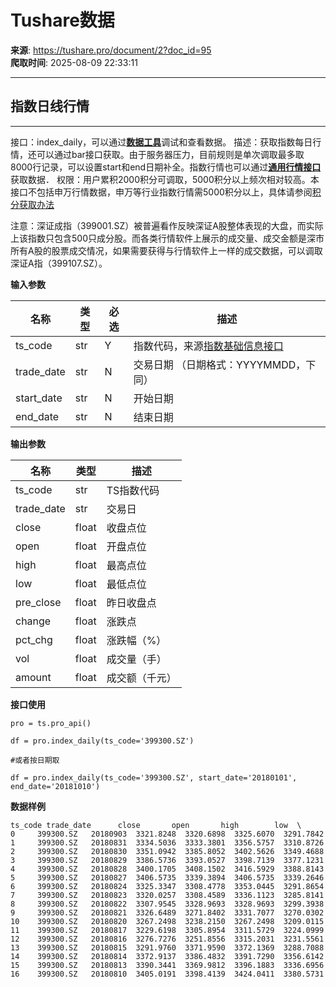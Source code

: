 # Tushare数据

**来源**: https://tushare.pro/document/2?doc_id=95  
**爬取时间**: 2025-08-09 22:33:11

---

## 指数日线行情

---

接口：index\_daily，可以通过[**数据工具**](https://tushare.pro/webclient/)调试和查看数据。
描述：获取指数每日行情，还可以通过bar接口获取。由于服务器压力，目前规则是单次调取最多取8000行记录，可以设置start和end日期补全。指数行情也可以通过[**通用行情接口**](https://tushare.pro/document/2?doc_id=109)获取数据．
权限：用户累积2000积分可调取，5000积分以上频次相对较高。本接口不包括申万行情数据，申万等行业指数行情需5000积分以上，具体请参阅[积分获取办法](https://tushare.pro/document/1?doc_id=13)

注意：深证成指（399001.SZ）被普遍看作反映深证A股整体表现的大盘，而实际上该指数只包含500只成分股。而各类行情软件上展示的成交量、成交金额是深市所有A股的股票成交情况，如果需要获得与行情软件上一样的成交数据，可以调取深证A指（399107.SZ）。

**输入参数**

| 名称 | 类型 | 必选 | 描述 |
| --- | --- | --- | --- |
| ts\_code | str | Y | 指数代码，来源[指数基础信息接口](https://tushare.pro/document/2?doc_id=94) |
| trade\_date | str | N | 交易日期 （日期格式：YYYYMMDD，下同） |
| start\_date | str | N | 开始日期 |
| end\_date | str | N | 结束日期 |

**输出参数**

| 名称 | 类型 | 描述 |
| --- | --- | --- |
| ts\_code | str | TS指数代码 |
| trade\_date | str | 交易日 |
| close | float | 收盘点位 |
| open | float | 开盘点位 |
| high | float | 最高点位 |
| low | float | 最低点位 |
| pre\_close | float | 昨日收盘点 |
| change | float | 涨跌点 |
| pct\_chg | float | 涨跌幅（%） |
| vol | float | 成交量（手） |
| amount | float | 成交额（千元） |

**接口使用**

```
pro = ts.pro_api()

df = pro.index_daily(ts_code='399300.SZ')

#或者按日期取

df = pro.index_daily(ts_code='399300.SZ', start_date='20180101', end_date='20181010')
```

**数据样例**

```
ts_code trade_date      close       open       high        low  \
0     399300.SZ   20180903  3321.8248  3320.6898  3325.6070  3291.7842
1     399300.SZ   20180831  3334.5036  3333.3801  3356.5757  3310.8726
2     399300.SZ   20180830  3351.0942  3385.8052  3402.5626  3349.4688
3     399300.SZ   20180829  3386.5736  3393.0527  3398.7139  3377.1231
4     399300.SZ   20180828  3400.1705  3408.1502  3416.5929  3388.8143
5     399300.SZ   20180827  3406.5735  3339.3894  3406.5735  3339.2646
6     399300.SZ   20180824  3325.3347  3308.4778  3353.0445  3291.8654
7     399300.SZ   20180823  3320.0257  3308.4589  3336.1123  3285.8141
8     399300.SZ   20180822  3307.9545  3328.9693  3328.9693  3299.3938
9     399300.SZ   20180821  3326.6489  3271.8402  3331.7077  3270.0302
10    399300.SZ   20180820  3267.2498  3238.2150  3267.2498  3209.0115
11    399300.SZ   20180817  3229.6198  3305.8954  3311.5729  3224.0999
12    399300.SZ   20180816  3276.7276  3251.8556  3315.2031  3231.5561
13    399300.SZ   20180815  3291.9760  3371.9590  3372.1369  3288.7088
14    399300.SZ   20180814  3372.9137  3386.4832  3391.7290  3356.6142
15    399300.SZ   20180813  3390.3441  3369.9812  3396.1883  3336.6956
16    399300.SZ   20180810  3405.0191  3398.4139  3424.0411  3380.5731
```
